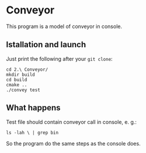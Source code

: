 # Conveyor

This program is a model of conveyor in console.

## Istallation and launch

Just print the following after your `git clone`:

```
cd 2.\ Сonveyor/
mkdir build
cd build
cmake ..
./convey test
```

## What happens

Test file should contain conveyor call in console, e. g.:
```
ls -lah \ | grep bin
```

So the program do the same steps as the console does.